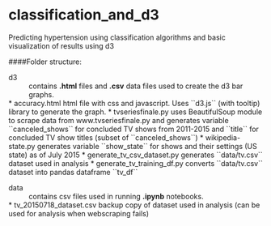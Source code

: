 # classification_and_d3
Predicting hypertension using classification algorithms and basic visualization of results using d3

####Folder structure:
<dl>
  <dt>d3</dt>
  <dd>contains <b>.html</b> files and <b>.csv</b> data files used to create the d3 bar graphs.</dd>
  * accuracy.html  
      html file with css and javascript. Uses ``d3.js`` (with tooltip) library to generate the graph.
  * tvseriesfinale.py  
      uses BeautifulSoup module to scrape data from www.tvseriesfinale.py and generates variable ``canceled_shows`` for concluded TV shows from 2011-2015 and ``title`` for concluded TV show titles (subset of ``canceled_shows``)
  * wikipedia-state.py  
      generates variable ``show_state`` for shows and their settings (US state) as of July 2015  
  * generate_tv_csv_dataset.py  
      generates ``data/tv.csv`` dataset used in analysis  
  * generate_tv_training_df.py  
      converts ``data/tv.csv`` dataset into pandas dataframe ``tv_df``

<dl>
  <dt>data</dt>
  <dd>contains csv files used in running <b>.ipynb</b> notebooks.</dd> 
  * tv_20150718_dataset.csv  
      backup copy of dataset used in analysis (can be used for analysis when webscraping fails)


